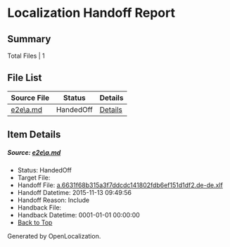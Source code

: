 # <a name='report-top'></a> Localization Handoff Report

## Summary
 Total Files | 1

## File List
 Source File | Status | Details 
 ----------- | ------ | ------- 
 [e2e\a.md](https://github.com/OpenLocalizationTest/oltest/blob/b02c30b0865ac74bc10c3c349be30bff0f52cd26/e2e/a.md) | HandedOff | [Details](#8797603b8d9d19d271546e6ff61c3fea39a2ed0d1)

## Item Details
##### <a name='8797603b8d9d19d271546e6ff61c3fea39a2ed0d1'></a> Source: [e2e\a.md](https://github.com/OpenLocalizationTest/oltest/blob/b02c30b0865ac74bc10c3c349be30bff0f52cd26/e2e/a.md)
* Status: HandedOff
* Target File: 
* Handoff File: [a.6631f68b315a3f7ddcdc141802fdb6ef151d1df2.de-de.xlf](https://github.com/OpenLocalizationTestOrg/olhandoff/blob/1e359c0129e5e7e61efba37862949df7ba01cf0e/ol-handoff/OpenLocalizationTestOrg/oltest.de-de/yanz/a.6631f68b315a3f7ddcdc141802fdb6ef151d1df2.de-de.xlf)
* Handoff Datetime: 2015-11-13 09:49:56
* Handoff Reason: Include
* Handback File: 
* Handback Datetime: 0001-01-01 00:00:00
* [Back to Top](#report-top)


Generated by OpenLocalization.
